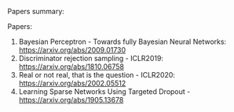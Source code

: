 Papers summary:

Papers:
1. Bayesian Perceptron - Towards fully Bayesian Neural Networks: https://arxiv.org/abs/2009.01730
2. Discriminator rejection sampling - ICLR2019: https://arxiv.org/abs/1810.06758
3. Real or not real, that is the question - ICLR2020: https://arxiv.org/abs/2002.05512
4. Learning Sparse Networks Using Targeted Dropout - https://arxiv.org/abs/1905.13678
